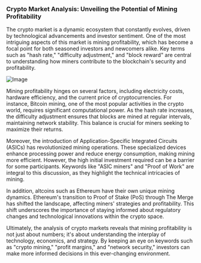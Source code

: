 ### Crypto Market Analysis: Unveiling the Potential of Mining Profitability

The crypto market is a dynamic ecosystem that constantly evolves, driven by technological advancements and investor sentiment. One of the most intriguing aspects of this market is mining profitability, which has become a focal point for both seasoned investors and newcomers alike. Key terms such as "hash rate," "difficulty adjustment," and "block reward" are central to understanding how miners contribute to the blockchain's security and profitability.

![Image](https://github.com/user-attachments/assets/31692037-0104-4703-abd1-696b6a7dd41b)

Mining profitability hinges on several factors, including electricity costs, hardware efficiency, and the current price of cryptocurrencies. For instance, Bitcoin mining, one of the most popular activities in the crypto world, requires significant computational power. As the hash rate increases, the difficulty adjustment ensures that blocks are mined at regular intervals, maintaining network stability. This balance is crucial for miners seeking to maximize their returns.

Moreover, the introduction of Application-Specific Integrated Circuits (ASICs) has revolutionized mining operations. These specialized devices enhance processing power and reduce energy consumption, making mining more efficient. However, the high initial investment required can be a barrier for some participants. Keywords like "ASIC miners" and "Proof of Work" are integral to this discussion, as they highlight the technical intricacies of mining.

In addition, altcoins such as Ethereum have their own unique mining dynamics. Ethereum's transition to Proof of Stake (PoS) through The Merge has shifted the landscape, affecting miners' strategies and profitability. This shift underscores the importance of staying informed about regulatory changes and technological innovations within the crypto space.

Ultimately, the analysis of crypto markets reveals that mining profitability is not just about numbers; it's about understanding the interplay of technology, economics, and strategy. By keeping an eye on keywords such as "crypto mining," "profit margins," and "network security," investors can make more informed decisions in this ever-changing environment.